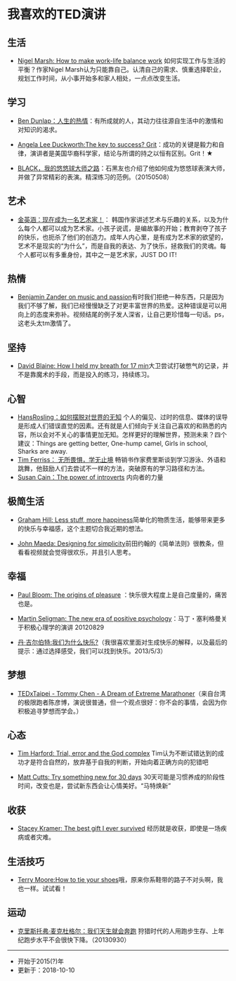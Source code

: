 # 我喜欢的TED演讲

## 生活

- [Nigel Marsh: How to make work-life balance work](http://www.ted.com/talks/nigel_marsh_how_to_make_work_life_balance_work?language=zh-cn) 如何实现工作与生活的平衡？作家Nigel Marsh认为只能靠自己。认清自己的需求、慎重选择职业，规划工作时间，从小事开始多和家人相处，一点点改变生活。

## 学习

- [Ben Dunlap：人生的热情](http://v.163.com/movie/2012/6/A/9/M90DSMKTD_M90DSQQA9.html)：有所成就的人，其动力往往源自生活中的激情和对知识的渴求。

- [Angela Lee Duckworth:The key to success? Grit](http://www.ted.com/talks/angela_lee_duckworth_the_key_to_success_grit)：成功的关键是毅力和自律，演讲者是美国华裔科学家，结论与所谓的持之以恒有区别。Grit！★

- [BLACK，我的悠悠球大师之路](http://v.163.com/movie/2013/10/A/H/M9AI14GAM_M9AI171AH.html)：石黑友也介绍了他如何成为悠悠球表演大师，并做了异常精彩的表演。精深练习的范例。（20150508）

## 艺术

- [金英涵：现在成为一名艺术家！](http://www.ted.com/talks/young_ha_kim_be_an_artist_right_now?language=zh-cn)： 韩国作家讲述艺术与乐趣的关系，以及为什么每个人都可以成为艺术家。小孩子说谎，是编故事的开始；教育剥夺了孩子的快乐，也扼杀了他们的创造力。成年人内心里，是有成为艺术家的欲望的，艺术不是现实的“为什么”，而是自我的表达、为了快乐，拯救我们的灵魂。每个人都可以有多重身份，其中之一是艺术家，JUST DO IT!

## 热情

- [Benjamin Zander on music and passion](http://www.ted.com/talks/benjamin_zander_on_music_and_passion.html)有时我们拒绝一种东西，只是因为我们不够了解，我们已经慢慢缺乏了对更丰富世界的热爱。这种错误是可以用向上的态度来弥补。视频结尾的例子发人深省，让自己更珍惜每一句话。ps，这老头太tm激情了。

## 坚持

- [David Blaine: How I held my breath for 17 min](http://www.ted.com/talks/david_blaine_how_i_held_my_breath_for_17_min.html)大卫尝试打破憋气的记录，并不是靠魔术的手段，而是投入的练习，持续练习。

## 心智

- [HansRosling：如何摆脱对世界的无知](http://www.ted.com/talks/hans_and_ola_rosling_how_not_to_be_ignorant_about_the_world?language=zh-cn) 个人的偏见、过时的信息、媒体的误导是形成人们错误直觉的因素。还有就是人们倾向于关注自己喜欢的和熟悉的内容，所以会对不关心的事情更加无知。怎样更好的理解世界，预测未来？四个建议：Things are getting better, One-hump camel, Girls in school, Sharks are away.
- [Tim Ferriss： 无所畏惧，学无止境](https://www.ted.com/talks/tim_ferriss_smash_fear_learn_anything?language=zh-cn) 畅销书作家费里斯谈到学习游泳、外语和跳舞，他鼓励人们去尝试不一样的方法，突破原有的学习路径和方法。
- [Susan Cain：The power of introverts](https://www.ted.com/talks/susan_cain_the_power_of_introverts) 内向者的力量

## 极简生活

- [Graham Hill: Less stuff, more happiness](http://www.ted.com/talks/graham_hill_less_stuff_more_happiness.html)简单化的物质生活，能够带来更多的快乐与幸福感，这个主题切合我近期的想法。

- [John Maeda: Designing for simplicity](http://www.ted.com/talks/john_maeda_on_the_simple_life.html)前田约翰的《简单法则》很教条，但看看视频就会觉得很欢乐，并且引人思考。

## 幸福

- [Paul Bloom: The origins of pleasure](http://www.ted.com/talks/paul_bloom_the_origins_of_pleasure.html) ：快乐很大程度上是自己度量的，痛苦也是。

- [Martin Seligman: The new era of positive psychology](http://www.ted.com/talks/martin_seligman_on_the_state_of_psychology.html)：马丁・塞利格曼关于积极心理学的演讲 20120829

- [丹·吉尔伯特:我们为什么快乐?](http://v.youku.com/v_show/id_XNDg0MTkyMzY0.html)（我很喜欢里面对生成快乐的解释，以及最后的提示：通过选择感受，我们可以找到快乐。2013/5/3）

## 梦想

- [TEDxTaipei - Tommy Chen - A Dream of Extreme Marathoner](http://www.tudou.com/programs/view/t0SF3dWX5qY/)（来自台湾的极限跑者陈彦博，演说很普通，但一个观点很好：你不会的事情，会因为你积极追寻梦想而学会。）

## 心态

- [Tim Harford: Trial, error and the God complex](http://www.ted.com/talks/tim_harford.html) Tim认为不断试错达到的成功才是符合自然的，放弃基于自我的判断，开始向着正确方向的犯错吧

- [Matt Cutts: Try something new for 30 days](http://www.ted.com/talks/lang/en/matt_cutts_try_something_new_for_30_days.html) 30天可能是习惯养成的阶段性时间，改变也是，尝试新东西会让心情美好。“马特焕新”

## 收获

- [Stacey Kramer: The best gift I ever survived](http://www.ted.com/talks/stacey_kramer_the_best_gift_i_ever_survived.html) 经历就是收获，即使是一场疾病或者灾难。


## 生活技巧

- [Terry Moore:How to tie your shoes](http://www.ted.com/talks/terry_moore_how_to_tie_your_shoes.html)哦，原来你系鞋带的路子不对头啊，我也一样。试试看！

## 运动 

- [克里斯托弗·麦克杜格尔：我们天生就会奔跑](https://www.ted.com/talks/christopher_mcdougall_are_we_born_to_run?language=zh-cn) 狩猎时代的人用跑步生存、上年纪跑步水平不会很快下降。（20130930）

---

- 开始于2015(?)年
- 更新于：2018-10-10

